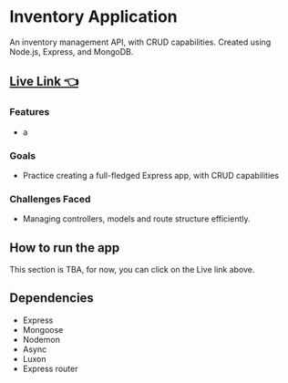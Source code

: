 # Inventory Application

An inventory management API, with CRUD capabilities. Created using Node.js, Express, and MongoDB.
## [Live Link 👈]()

### Features
- a

### Goals
- Practice creating a full-fledged Express app, with CRUD capabilities

### Challenges Faced
- Managing controllers, models and route structure efficiently.

## How to run the app
This section is TBA, for now, you can click on the Live link above.

## Dependencies
- Express
- Mongoose
- Nodemon
- Async
- Luxon
- Express router
